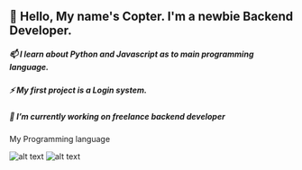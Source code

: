 
## 👋 Hello, My name's Copter. I'm a newbie Backend Developer. 
##### 📫 I learn about Python  and Javascript as to main programming language. 
##### ⚡ My first project is a Login system.
##### 🔭 I’m currently working on freelance backend developer
<dl>
  <dt>My Programming language</dt>
</dl>


   ![alt text](https://cdn.icon-icons.com/icons2/2108/PNG/48/javascript_icon_130900.png)
   ![alt text](https://icons.iconarchive.com/icons/papirus-team/papirus-apps/48/python-icon.png)
   
 
<!--
**CopKH/CopKH** is a ✨ _special_ ✨ repository because its `README.md` (this file) appears on your GitHub profile.

Here are some ideas to get you started:

- 🔭 I’m currently working on ...
- 🌱 I’m currently learning ...
- 👯 I’m looking to collaborate on ...
- 🤔 I’m looking for help with ...
- 💬 Ask me about ...
- 📫 How to reach me: ...
- 😄 Pronouns: ...
- ⚡ Fun fact: ...
-->
